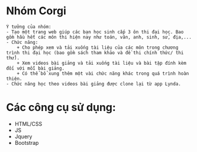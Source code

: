 # Nhóm Corgi
    Ý tưởng của nhóm: 
	- Tạo một trang web giúp các bạn học sinh cấp 3 ôn thi đại học. Bao gồm hầu hết các môn thi hiện nay như toán, văn, anh, sinh, sử, địa,... 
	- Chức năng:
		+ Cho phép xem và tải xuống tài liệu của các môn trong chương trình thi đại học (bao gồm sách tham khảo và đề thi chính thức/ thi thử).
		+ Xem videos bài giảng và tải xuống tài liệu và bài tập đính kèm đối với mỗi bài giảng.
		+ Có thể bổ xung thêm một vài chức năng khác trong quá trình hoàn thiện.
	- Chức năng học theo videos bài giảng được clone lại từ app Lynda.

# Các công cụ sử dụng:
  - HTML/CSS
  - JS
  - Jquery
  - Bootstrap
 

